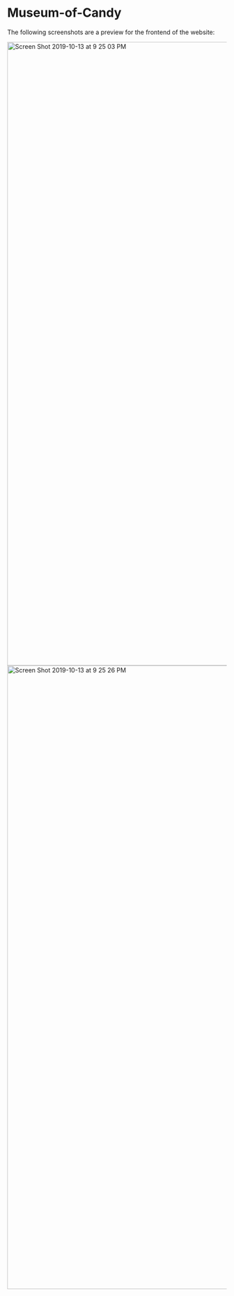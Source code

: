 # Museum-of-Candy
The following screenshots are a preview for the frontend of the website:

<img width="1432" alt="Screen Shot 2019-10-13 at 9 25 03 PM" src="https://user-images.githubusercontent.com/40875745/66729666-b6288e80-ee01-11e9-9568-04513564f223.png">

<img width="1432" alt="Screen Shot 2019-10-13 at 9 25 26 PM" src="https://user-images.githubusercontent.com/40875745/66729706-f7b93980-ee01-11e9-9207-896eca5d2dd3.png">
